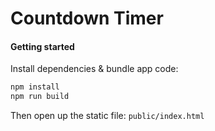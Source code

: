 # Countdown Timer

#### Getting started

Install dependencies & bundle app code:

```sh
npm install
npm run build
```

Then open up the static file: `public/index.html`
